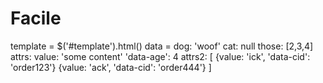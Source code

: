 
Facile
===


template = $('#template').html()
data = 
  dog: 'woof'
  cat: null
  those: [2,3,4]
  attrs:
    value: 'some content'
    'data-age': 4
  attrs2: [
    {value: 'ick', 'data-cid': 'order123'}
    {value: 'ack', 'data-cid': 'order444'}
  ]


